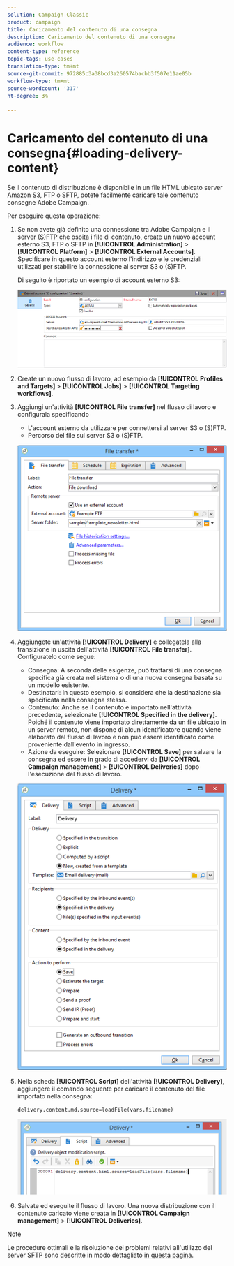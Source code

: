 ```yaml
---
solution: Campaign Classic
product: campaign
title: Caricamento del contenuto di una consegna
description: Caricamento del contenuto di una consegna
audience: workflow
content-type: reference
topic-tags: use-cases
translation-type: tm+mt
source-git-commit: 972885c3a38bcd3a260574bacbb3f507e11ae05b
workflow-type: tm+mt
source-wordcount: '317'
ht-degree: 3%

---
```



# Caricamento del contenuto di una consegna{#loading-delivery-content}

Se il contenuto di distribuzione è disponibile in un file HTML ubicato  server Amazon S3, FTP o SFTP, potete facilmente caricare tale contenuto  consegne Adobe Campaign.

Per eseguire questa operazione:

1. Se non avete già definito una connessione tra  Adobe Campaign e il server (S)FTP che ospita i file di contenuto, create un nuovo account esterno S3, FTP o SFTP in **[!UICONTROL Administration]** > **[!UICONTROL Platform]** > **[!UICONTROL External Accounts]**. Specificare in questo account esterno l&#39;indirizzo e le credenziali utilizzati per stabilire la connessione al server S3 o (S)FTP.

   Di seguito è riportato un esempio di account esterno S3:

   ![](assets/delivery_loadcontent_filetransfertexamples3.png)

1. Create un nuovo flusso di lavoro, ad esempio da **[!UICONTROL Profiles and Targets]** > **[!UICONTROL Jobs]** > **[!UICONTROL Targeting workflows]**.
1. Aggiungi un&#39;attività **[!UICONTROL File transfer]** nel flusso di lavoro e configurala specificando

   * L&#39;account esterno da utilizzare per connettersi al server S3 o (S)FTP.
   * Percorso del file sul server S3 o (S)FTP.

   ![](assets/delivery_loadcontent_filetransfertexample.png)

1. Aggiungete un&#39;attività **[!UICONTROL Delivery]** e collegatela alla transizione in uscita dell&#39;attività **[!UICONTROL File transfer]**. Configuratelo come segue:

   * Consegna: A seconda delle esigenze, può trattarsi di una consegna specifica già creata nel sistema o di una nuova consegna basata su un modello esistente.
   * Destinatari: In questo esempio, si considera che la destinazione sia specificata nella consegna stessa.
   * Contenuto: Anche se il contenuto è importato nell&#39;attività precedente, selezionate **[!UICONTROL Specified in the delivery]**. Poiché il contenuto viene importato direttamente da un file ubicato in un server remoto, non dispone di alcun identificatore quando viene elaborato dal flusso di lavoro e non può essere identificato come proveniente dall&#39;evento in ingresso.
   * Azione da eseguire: Selezionare **[!UICONTROL Save]** per salvare la consegna ed essere in grado di accedervi da **[!UICONTROL Campaign management]** > **[!UICONTROL Deliveries]** dopo l&#39;esecuzione del flusso di lavoro.

   ![](assets/delivery_loadcontent_activityexample.png)

1. Nella scheda **[!UICONTROL Script]** dell&#39;attività **[!UICONTROL Delivery]**, aggiungere il comando seguente per caricare il contenuto del file importato nella consegna:

   ```
   delivery.content.md.source=loadFile(vars.filename)
   ```

   ![](assets/delivery_loadcontent_script.png)

1. Salvate ed eseguite il flusso di lavoro. Una nuova distribuzione con il contenuto caricato viene creata in **[!UICONTROL Campaign management]** > **[!UICONTROL Deliveries]**.

>[!NOTE]
>
>Le procedure ottimali e la risoluzione dei problemi relativi all&#39;utilizzo del server SFTP sono descritte in modo dettagliato [in questa pagina](../../platform/using/sftp-server-usage.md).
